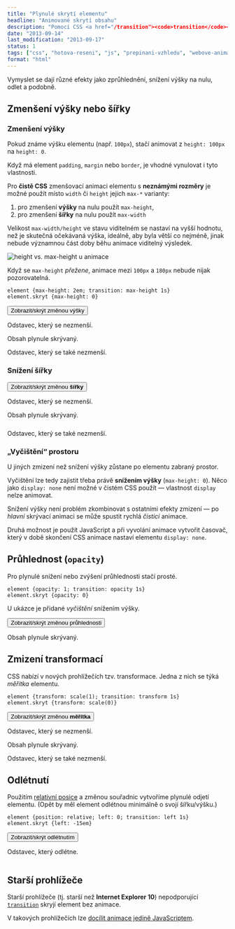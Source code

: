 ```yaml
---
title: "Plynulé skrytí elementu"
headline: "Animované skrytí obsahu"
description: "Pomocí CSS <a href="/transition"><code>transition</code></a> je možné <a href="/zobrazit-skryt">skrývání a odkrývání textu</a> plynule <a href='/animace'>animovat</a> (od IE 10)."
date: "2013-09-14"
last_modification: "2013-09-17"
status: 1
tags: ["css", "hotova-reseni", "js", "prepinani-vzhledu", "webove-animace"]
format: "html"
---
```


<p>Vymyslet se dají různé efekty jako zprůhlednění, snížení výšky na nulu, odlet a podobně.</p>

<script>
function prohodit(element, trida) {
	element.className = element.className == trida ? "" : trida;
}
</script>

<h2 id="zmenseni">Zmenšení výšky nebo šířky</h2>
<h3>Zmenšení výšky</h3>
<p>Pokud známe výšku elementu (např. <code>100px</code>), stačí animovat z <code>height: 100px</code> na <code>height: 0</code>.</p>
<p>Když má element <code>padding</code>, <code>margin</code> nebo <code>border</code>, je vhodné vynulovat i tyto vlastnosti.</p>
<p>Pro <b>čistě CSS</b> zmenšovací animaci elementu s <b>neznámými rozměry</b> je možné použít místo <code>width</code> či <code>height</code> jejich <code>max-*</code> varianty:</p>
<ol>
  <li>pro zmenšení <b>výšky</b> na nulu použít <code>max-height</code>,</li>
  <li>pro zmenšení <b>šířky</b> na nulu použít <code>max-width</code></li>
</ol>
<p>Velikost <code>max-width/height</code> ve stavu viditelném se nastaví na vyšší hodnotu, než je skutečná očekávaná výška, ideálně, aby byla větší co nejméně, jinak nebude významnou část doby běhu animace viditelný výsledek.</p>

<img src="/files/animace-skryt/max-height.png" alt="height vs. max-height u animace" class="border">

<p>Když se <code>max-height</code> <i>přežene</i>, animace mezi <code>100px</code> a <code>180px</code> nebude nijak pozorovatelná.</p>

<pre><code>element {max-height: 2em; transition: max-height 1s}
element.skryt {max-height: 0}
</code></pre>

<div class="live zmenseni">
  <div class=nezmenseny>
  <style>
    .zmenseni p.zmensit {max-height: 2em; overflow: hidden; transition: max-height 1s}
    .zmenseny p.zmensit {max-height: 0}
  </style>
  <button onclick="prohodit(this.parentNode, 'zmenseny')">Zobrazit/skrýt změnou výšky</button>
    <p>Odstavec, který se nezmenší.</p>
  <p class=zmensit>Obsah plynule skrývaný.</p>
    <p>Odstavec, který se také nezmenší.</p>
  </div>
</div>

<h3>Snížení šířky</h3>
<div class="live zuzeni">
  <div class=nezuzeny>
  <style>
    .zuzeni p.zmensit {max-width: 15em; height: 2em; overflow: hidden; white-space: nowrap; transition: max-width 1s}
    .zuzeny p.zmensit {max-width: 0}
  </style>
  <button onclick="prohodit(this.parentNode, 'zuzeny')">Zobrazit/skrýt změnou <b>šířky</b></button>
    <p>Odstavec, který se nezmenší.</p>
  <p class=zmensit>Obsah plynule skrývaný.</p>
    <p>Odstavec, který se také nezmenší.</p>
  </div>
</div>

<h3 id="vycisteni">„Vyčištění“ prostoru</h3>
<p>U jiných zmizení než snížení výšky zůstane po elementu zabraný prostor.</p>
<p>Vyčištění lze tedy zajistit třeba právě <b>snížením výšky</b> (<code>max-height: 0</code>). Něco jako <code>display: none</code> není možné v čistém CSS použít — vlastnost <code>display</code> nelze animovat.</p>
<p>Snížení výšky není problém zkombinovat s ostatními efekty zmizení — po <i>hlavní</i> skrývací animaci se může spustit rychlá <i>čisticí</i> animace.</p>
<p>Druhá možnost je použít JavaScript a při vyvolání animace vytvořit časovač, který v době skončení CSS animace nastaví elementu <code>display: none</code>.</p>

<h2 id="pruhlednost">Průhlednost (<code>opacity</code>)</h2>
<p>Pro plynulé snížení nebo zvýšení průhlednosti stačí prosté.</p>
<pre><code>element {opacity: 1; transition: opacity 1s}
element.skryt {opacity: 0}</code></pre>
<p>U ukázce je přidané <i>vyčištění</i> snížením výšky.</p>

<div class="live pruhlednost">
  <div class=nepruhledny>
  <style>
    .pruhlednost p {opacity: 1; max-height: 1.5em; margin: 1em 0; transition: opacity .5s .3s, max-height 1s, margin .8s .2s}
    .pruhledny p {opacity: 0; max-height: 0; margin: 0; transition: opacity .5s, max-height 1s .2s, margin .8s}
  </style>
  <button onclick="prohodit(this.parentNode, 'pruhledny')">Zobrazit/skrýt změnou průhlednosti</button>
  <p>Obsah plynule skrývaný.</p>
  </div>
</div>

<h2 id="transform-scale">Zmizení transformací</h2>
<p>CSS nabízí v nových prohlížečích tzv. transformace. Jedna z nich se týká <i>měřítka</i> elementu.</p>
<pre><code>element {transform: scale(1); transition: transform 1s}
element.skryt {transform: scale(0)}</code></pre>

<div class="live transformace">
  <div class=netransformovany>
  <style>
    .transformace p.zmensit {-webkit-transform: scale(1); -moz-transform: scale(1); transform: scale(1); transition: all .5s}
    .transformovany p.zmensit {-webkit-transform: scale(0); -moz-transform: scale(0); transform: scale(0)}
  </style>
  <button onclick="prohodit(this.parentNode, 'transformovany')">Zobrazit/skrýt změnou <b>měřítka</b></button>
    <p>Odstavec, který se nezmenší.</p>
  <p class=zmensit>Obsah plynule skrývaný.</p>
    <p>Odstavec, který se také nezmenší.</p>
  </div>
</div>


<h2 id="odlet">Odlétnutí</h2>
<p>Použitím <a href="/position#relative">relativní posice</a> a změnou souřadnic vytvoříme plynulé odjetí elementu. (Opět by měl element odlétnou minimálně o svojí šířku/výšku.)</p>
<pre><code>element {position: relative; left: 0; transition: left 1s}
element.skryt {left: -15em}</code></pre>

<div class="live odlet">
  <div class=neodletly style="overflow: hidden">
  <style>
    .odlet p {position: relative; left: 0; transition: left 1s}
    .odletly p {left: -15em}
  </style>
  <button onclick="prohodit(this.parentNode, 'odletly')">Zobrazit/skrýt odlétnutím</button>
    <p>Odstavec, který odlétne.</p>
  </div>
</div>

<h2 id="starsi-prohlizece">Starší prohlížeče</h2>
<p>Starší prohlížeče (tj. starší než <b>Internet Explorer 10</b>) nepodporující <a href="/transition"><code>transition</code></a> skryjí element bez animace.</p>
<p>V takových prohlížečích lze <a href="/animace#js">docílit animace jedině JavaScriptem</a>.</p>